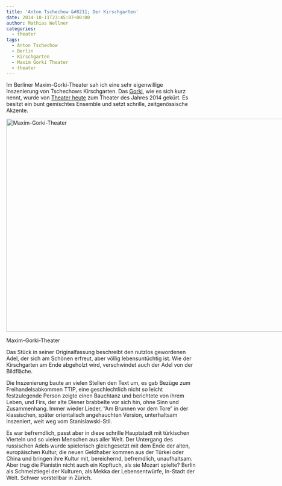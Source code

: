 ```yaml
---
title: 'Anton Tschechow &#8211; Der Kirschgarten'
date: 2014-10-11T23:45:07+00:00
author: Mathias Wellner
categories:
  - theater
tags:
  - Anton Tschechow
  - Berlin
  - Kirschgarten
  - Maxim Gorki Theater
  - theater
---
```

Im Berliner Maxim-Gorki-Theater sah ich eine sehr eigenwillige Inszenierung von Tschechows Kirschgarten. Das [Gorki](http://gorki.de), wie es sich kurz nennt, wurde von [Theater heute](http://www.theaterheute.de) zum Theater des Jahres 2014 gekürt. Es besitzt ein bunt gemischtes Ensemble und setzt schrille, zeitgenössische Akzente.

<div id="attachment_4922" style="width: 860px" class="wp-caption aligncenter">
  <a href="/wp-uploads/2014/10/MW_20141012_7606.jpg"><img src="/wp-uploads/2014/10/MW_20141012_7606-1024x683.jpg" alt="Maxim-Gorki-Theater" width="850" height="566" class="size-large wp-image-4922" srcset="http://www.mwellner.de/wp-uploads/2014/10/MW_20141012_7606-1024x683.jpg 1024w, http://www.mwellner.de/wp-uploads/2014/10/MW_20141012_7606-300x200.jpg 300w, http://www.mwellner.de/wp-uploads/2014/10/MW_20141012_7606-224x150.jpg 224w, http://www.mwellner.de/wp-uploads/2014/10/MW_20141012_7606-150x100.jpg 150w" sizes="(max-width: 850px) 100vw, 850px" /></a>
  
  <p class="wp-caption-text">
    Maxim-Gorki-Theater
  </p>
</div>

Das Stück in seiner Originalfassung beschreibt den nutzlos gewordenen Adel, der sich am Schönen erfreut, aber völlig lebensuntüchtig ist. Wie der Kirschgarten am Ende abgeholzt wird, verschwindet auch der Adel von der Bildfläche. 

Die Inszenierung baute an vielen Stellen den Text um, es gab Bezüge zum Freihandelsabkommen TTIP, eine geschlechtlich nicht so leicht festzulegende Person zeigte einen Bauchtanz und berichtete von ihrem Leben, und Firs, der alte Diener brabbelte vor sich hin, ohne Sinn und Zusammenhang. Immer wieder Lieder, &#8220;Am Brunnen vor dem Tore&#8221; in der klassischen, später orientalisch angehauchten Version, unterhaltsam inszeniert, weit weg vom Stanislawski-Stil. 

Es war befremdlich, passt aber in diese schrille Hauptstadt mit türkischen Vierteln und so vielen Menschen aus aller Welt. Der Untergang des russischen Adels wurde spielerisch gleichgesetzt mit dem Ende der alten, europäischen Kultur, die neuen Geldhaber kommen aus der Türkei oder China und bringen ihre Kultur mit, bereichernd, befremdlich, unaufhaltsam. Aber trug die Pianistin nicht auch ein Kopftuch, als sie Mozart spielte? Berlin als Schmelztiegel der Kulturen, als Mekka der Lebensentwürfe, In-Stadt der Welt. Schwer vorstellbar in Zürich.